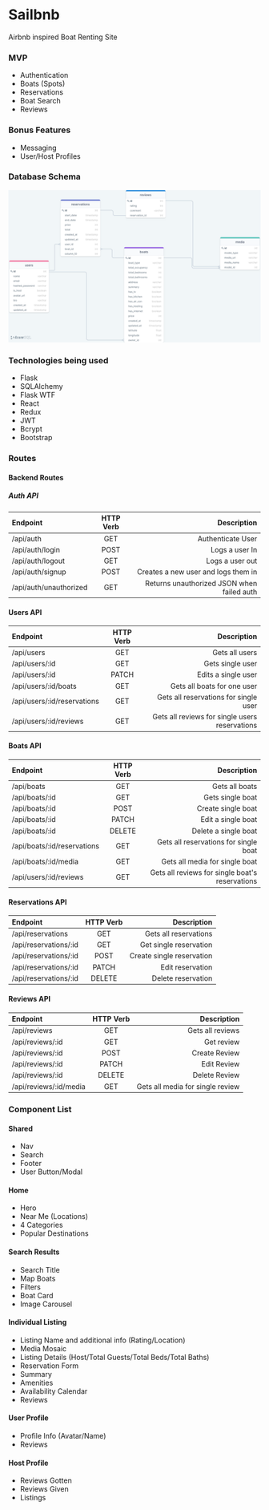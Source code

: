 # Sailbnb

Airbnb inspired Boat Renting Site

### MVP

-   Authentication
-   Boats (Spots)
-   Reservations
-   Boat Search
-   Reviews

### Bonus Features

-   Messaging
-   User/Host Profiles

### Database Schema

<img src="./readme_images/database_schema.png"/>

### Technologies being used

-   Flask
-   SQLAlchemy
-   Flask WTF
-   React
-   Redux
-   JWT
-   Bcrypt
-   Bootstrap

### Routes

#### Backend Routes

##### Auth API

| Endpoint               | HTTP Verb |                                Description |
| :--------------------- | :-------: | -----------------------------------------: |
| /api/auth              |    GET    |                          Authenticate User |
| /api/auth/login        |   POST    |                             Logs a user In |
| /api/auth/logout       |    GET    |                            Logs a user out |
| /api/auth/signup       |   POST    |        Creates a new user and logs them in |
| /api/auth/unauthorized |    GET    | Returns unauthorized JSON when failed auth |

#### Users API

| Endpoint                    | HTTP Verb |                                    Description |
| :-------------------------- | :-------: | ---------------------------------------------: |
| /api/users                  |    GET    |                                 Gets all users |
| /api/users/:id              |    GET    |                               Gets single user |
| /api/users/:id              |   PATCH   |                            Edits a single user |
| /api/users/:id/boats        |    GET    |                    Gets all boats for one user |
| /api/users/:id/reservations |    GET    |          Gets all reservations for single user |
| /api/users/:id/reviews      |    GET    | Gets all reviews for single users reservations |

#### Boats API

| Endpoint                    | HTTP Verb |                                     Description |
| :-------------------------- | :-------: | ----------------------------------------------: |
| /api/boats                  |    GET    |                                  Gets all boats |
| /api/boats/:id              |    GET    |                                Gets single boat |
| /api/boats/:id              |   POST    |                              Create single boat |
| /api/boats/:id              |   PATCH   |                              Edit a single boat |
| /api/boats/:id              |  DELETE   |                            Delete a single boat |
| /api/boats/:id/reservations |    GET    |           Gets all reservations for single boat |
| /api/boats/:id/media        |    GET    |                  Gets all media for single boat |
| /api/users/:id/reviews      |    GET    | Gets all reviews for single boat's reservations |

#### Reservations API

| Endpoint              | HTTP Verb |               Description |
| :-------------------- | :-------: | ------------------------: |
| /api/reservations     |    GET    |     Gets all reservations |
| /api/reservations/:id |    GET    |    Get single reservation |
| /api/reservations/:id |   POST    | Create single reservation |
| /api/reservations/:id |   PATCH   |          Edit reservation |
| /api/reservations/:id |  DELETE   |        Delete reservation |

#### Reviews API

| Endpoint               | HTTP Verb |                      Description |
| :--------------------- | :-------: | -------------------------------: |
| /api/reviews           |    GET    |                 Gets all reviews |
| /api/reviews/:id       |    GET    |                       Get review |
| /api/reviews/:id       |   POST    |                    Create Review |
| /api/reviews/:id       |   PATCH   |                      Edit Review |
| /api/reviews/:id       |  DELETE   |                    Delete Review |
| /api/reviews/:id/media |    GET    | Gets all media for single review |

### Component List

#### Shared

-   Nav
-   Search
-   Footer
-   User Button/Modal

#### Home

-   Hero
-   Near Me (Locations)
-   4 Categories
-   Popular Destinations

#### Search Results

-   Search Title
-   Map Boats
-   Filters
-   Boat Card
-   Image Carousel

#### Individual Listing

-   Listing Name and additional info (Rating/Location)
-   Media Mosaic
-   Listing Details (Host/Total Guests/Total Beds/Total Baths)
-   Reservation Form
-   Summary
-   Amenities
-   Availability Calendar
-   Reviews

#### User Profile

-   Profile Info (Avatar/Name)
-   Reviews

#### Host Profile

-   Reviews Gotten
-   Reviews Given
-   Listings
